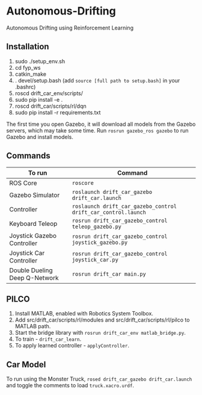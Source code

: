 # Autonomous-Drifting
Autonomous Drifting using Reinforcement Learning 

## Installation 
1. sudo ./setup_env.sh
2. cd fyp_ws
3. catkin_make
3. . devel/setup.bash (add ``` source [full path to setup.bash] ``` in your .bashrc)
4. roscd drift_car_env/scripts/
5. sudo pip install -e .
6. roscd drift_car/scripts/rl/dqn
7. sudo pip install -r requirements.txt

The first time you open Gazebo, it will download all models from the Gazebo servers, which may take some time. Run ``` rosrun gazebo_ros gazebo ``` to run Gazebo and install models.

## Commands
To run | Command
--- | --- 
ROS Core | ``` roscore ```
Gazebo Simulator | ``` roslaunch drift_car_gazebo drift_car.launch ```
Controller | ``` roslaunch drift_car_gazebo_control drift_car_control.launch ```
Keyboard Teleop | ``` rosrun drift_car_gazebo_control teleop_gazebo.py ```
Joystick Gazebo Controller | ``` rosrun drift_car_gazebo_control joystick_gazebo.py ```
Joystick Car Controller | ``` rosrun drift_car_gazebo_control joystick_car.py ```
Double Dueling Deep Q-Network | ```rosrun drift_car main.py```

## PILCO
1. Install MATLAB, enabled with Robotics System Toolbox. 
2. Add src/drift_car/scripts/rl/modules and src/drift_car/scripts/rl/pilco to MATLAB path.
3. Start the bridge library with ```rosrun drift_car_env matlab_bridge.py```.
4. To train - ```drift_car_learn```. 
5. To apply learned controller - ```applyController```.

## Car Model
To run using the Monster Truck, ```rosed drift_car_gazebo drift_car.launch``` and toggle the comments to load ```truck.xacro.urdf```.